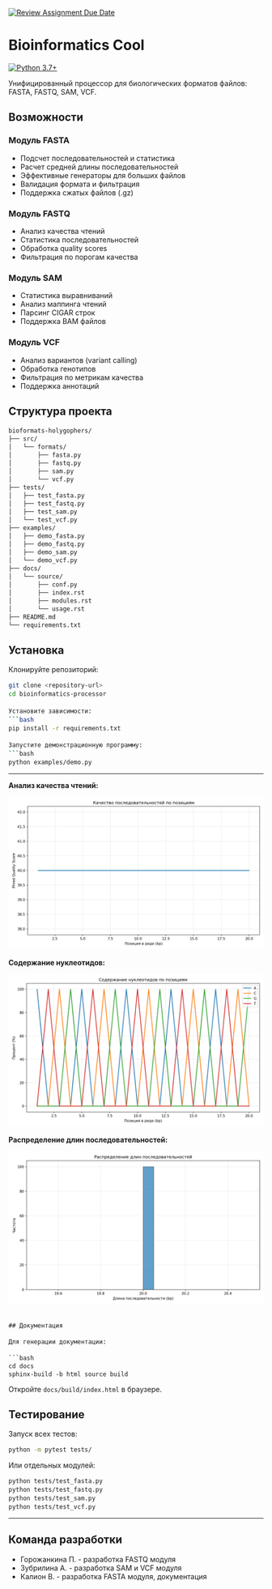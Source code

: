 [![Review Assignment Due Date](https://classroom.github.com/assets/deadline-readme-button-22041afd0340ce965d47ae6ef1cefeee28c7c493a6346c4f15d667ab976d596c.svg)](https://classroom.github.com/a/I6I1ViQv)
# Bioinformatics Cool

[![Python 3.7+](https://img.shields.io/badge/Python-3.7%2B-blue)](https://python.org)

Унифицированный процессор для биологических форматов файлов: FASTA, FASTQ, SAM, VCF.

## Возможности

### Модуль FASTA
- Подсчет последовательностей и статистика
- Расчет средней длины последовательностей
- Эффективные генераторы для больших файлов
- Валидация формата и фильтрация
- Поддержка сжатых файлов (.gz)

### Модуль FASTQ
- Анализ качества чтений
- Статистика последовательностей
- Обработка quality scores
- Фильтрация по порогам качества

### Модуль SAM
- Статистика выравниваний
- Анализ маппинга чтений
- Парсинг CIGAR строк
- Поддержка BAM файлов

### Модуль VCF
- Анализ вариантов (variant calling)
- Обработка генотипов
- Фильтрация по метрикам качества
- Поддержка аннотаций

## Структура проекта
```
bioformats-holygophers/
├── src/
│   └── formats/
│       ├── fasta.py
│       ├── fastq.py
│       ├── sam.py
│       └── vcf.py
├── tests/
│   ├── test_fasta.py
│   ├── test_fastq.py
│   ├── test_sam.py
│   └── test_vcf.py
├── examples/
│   ├── demo_fasta.py
│   ├── demo_fastq.py
│   ├── demo_sam.py
│   └── demo_vcf.py
├── docs/
│   └── source/
│       ├── conf.py
│       ├── index.rst
│       ├── modules.rst
│       └── usage.rst
├── README.md
└── requirements.txt
```
## Установка
Клонируйте репозиторий:

```bash
git clone <repository-url>
cd bioinformatics-processor

Установите зависимости:
```bash
pip install -r requirements.txt

Запустите демонстрационную программу:
```bash
python examples/demo.py
```
---
**Анализ качества чтений:**

![График качества FASTQ чтений](images/fastq-quality.png)

**Содержание нуклеотидов:**

![Содержание нуклеотидов по позициям](images/fastq-content.png)

**Распределение длин последовательностей:**

![Распределение длин ридов](images/fastq-length.png)
```

## Документация

Для генерации документации:

```bash
cd docs
sphinx-build -b html source build
```

Откройте `docs/build/index.html` в браузере.

## Тестирование

Запуск всех тестов:

```bash
python -m pytest tests/
```

Или отдельных модулей:

```bash
python tests/test_fasta.py
python tests/test_fastq.py
python tests/test_sam.py
python tests/test_vcf.py
```
---
## Команда разработки

- Горожанкина П. - разработка FASTQ модуля
- Зубрилина А. - разработка SAM и VCF модуля
- Калион В. - разработка FASTA модуля, документация
